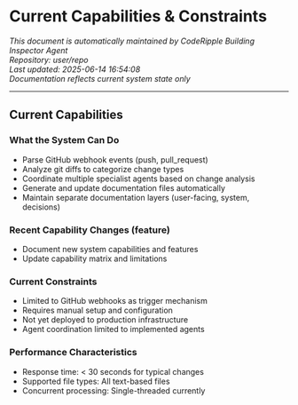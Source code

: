 # Current Capabilities & Constraints

*This document is automatically maintained by CodeRipple Building Inspector Agent*  
*Repository: user/repo*  
*Last updated: 2025-06-14 16:54:08*  
*Documentation reflects current system state only*

---

## Current Capabilities

### What the System Can Do
- Parse GitHub webhook events (push, pull_request)
- Analyze git diffs to categorize change types
- Coordinate multiple specialist agents based on change analysis
- Generate and update documentation files automatically
- Maintain separate documentation layers (user-facing, system, decisions)

### Recent Capability Changes (feature)
- Document new system capabilities and features
- Update capability matrix and limitations

### Current Constraints
- Limited to GitHub webhooks as trigger mechanism
- Requires manual setup and configuration
- Not yet deployed to production infrastructure
- Agent coordination limited to implemented agents

### Performance Characteristics
- Response time: < 30 seconds for typical changes
- Supported file types: All text-based files
- Concurrent processing: Single-threaded currently
